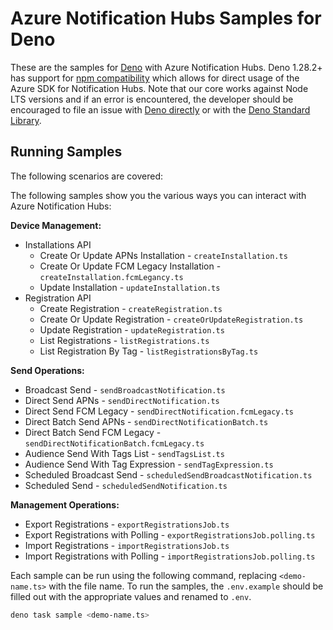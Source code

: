 # Azure Notification Hubs Samples for Deno

These are the samples for [Deno](https://deno.land/) with Azure Notification Hubs.  Deno 1.28.2+ has support for [npm compatibility](https://deno.land/manual@v1.28.3/node/npm_specifiers) which allows for direct usage of the Azure SDK for Notification Hubs.  Note that our core works against Node LTS versions and if an error is encountered, the developer should be encouraged to file an issue with [Deno directly](https://github.com/denoland/deno) or with the [Deno Standard Library](https://github.com/denoland/deno_std).

## Running Samples

The following scenarios are covered:

The following samples show you the various ways you can interact with Azure
Notification Hubs:

**Device Management:**

- Installations API
  - Create Or Update APNs Installation - `createInstallation.ts`
  - Create Or Update FCM Legacy Installation -
    `createInstallation.fcmLegancy.ts`
  - Update Installation - `updateInstallation.ts`
- Registration API
  - Create Registration - `createRegistration.ts`
  - Create Or Update Registration - `createOrUpdateRegistration.ts`
  - Update Registration - `updateRegistration.ts`
  - List Registrations - `listRegistrations.ts`
  - List Registration By Tag - `listRegistrationsByTag.ts`

**Send Operations:**

- Broadcast Send - `sendBroadcastNotification.ts`
- Direct Send APNs - `sendDirectNotification.ts`
- Direct Send FCM Legacy - `sendDirectNotification.fcmLegacy.ts`
- Direct Batch Send APNs - `sendDirectNotificationBatch.ts`
- Direct Batch Send FCM Legacy - `sendDirectNotificationBatch.fcmLegacy.ts`
- Audience Send With Tags List - `sendTagsList.ts`
- Audience Send With Tag Expression - `sendTagExpression.ts`
- Scheduled Broadcast Send - `scheduledSendBroadcastNotification.ts`
- Scheduled Send - `scheduledSendNotification.ts`

**Management Operations:**

- Export Registrations - `exportRegistrationsJob.ts`
- Export Registrations with Polling - `exportRegistrationsJob.polling.ts`
- Import Registrations - `importRegistrationsJob.ts`
- Import Registrations with Polling - `importRegistrationsJob.polling.ts`

Each sample can be run using the following command, replacing `<demo-name.ts>`
with the file name. To run the samples, the `.env.example` should be filled out
with the appropriate values and renamed to `.env`.

```bash
deno task sample <demo-name.ts>
```
